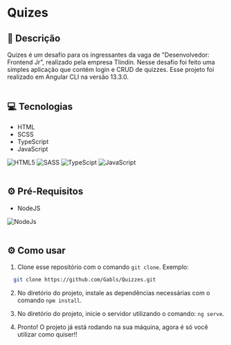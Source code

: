 # Quizes

## 📜 Descrição
  Quizes é um desafio para os ingressantes da vaga de "Desenvolvedor: Frontend Jr", realizado pela empresa TIindin. Nesse desafio foi feito uma simples aplicação que contém login e CRUD de quizzes. Esse projeto foi realizado em Angular CLI na versão 13.3.0.
<br/><br/>

## 💻 Tecnologias
  - HTML
  - SCSS
  - TypeScript
  - JavaScript
  
  <img alt="HTML5" src="https://img.shields.io/badge/-HTML5-e54d26?style=for-the-badge&logo=html5&logoColor=white"/> <img alt="SASS" src="https://img.shields.io/badge/-SASS-CC6699?style=for-the-badge&logo=sass&logoColor=white"/> <img alt="TypeScipt" src="https://img.shields.io/badge/-TypeScript-007ACC?style=for-the-badge&logo=typescript&logoColor=white"/> <img alt="JavaScript" src="https://img.shields.io/badge/-JavaScript-ead41c?style=for-the-badge&logo=javascript&logoColor=white"/>
  <br/><br/>

## ⚙️ Pré-Requisitos
  - NodeJS
  
  <img alt="NodeJs" src="https://img.shields.io/badge/-Nodejs-43853d?style=for-the-badge&logo=node.js&logoColor=white"/>
  <br/><br/>
  
## ⚙️ Como usar
  1. Clone esse repositório com o comando `git clone`. Exemplo:
  ```bash
    git clone https://github.com/Gabls/Quizzes.git
  ```
  2. No diretório do projeto, instale as dependências necessárias com o comando `npm install`.

  3. No diretório do projeto, inicie o servidor utilizando o comando: `ng serve`.

  4. Pronto! O projeto já está rodando na sua máquina, agora é só você utilizar como quiser!!

